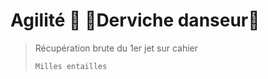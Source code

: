 # Agilité  Derviche danseur

> Récupération brute du 1er jet sur cahier
>
> ```text
> Milles entailles
> ```

